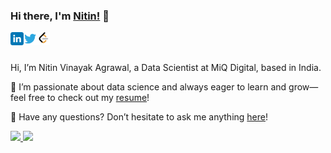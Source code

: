 
### Hi there, I'm [Nitin!](https://nitinvinayak.github.io) 👋


<a href="https://www.linkedin.com/in/nitinvinayak/">
  <img align="left" alt="Nitin Vinayak Agrawal | LinkedIn" width="21px" src="https://raw.githubusercontent.com/nitinvinayak/nitinvinayak/main/assets/linkedin.svg" />
</a>
<a href="https://twitter.com/nitinvnyk">
  <img align="left" alt="Nitin Vinayak Agrawal | Twitter" width="21px" src="https://raw.githubusercontent.com/nitinvinayak/nitinvinayak/main/assets/twitter.svg" />
</a>
<a href="https://leetcode.com/nitinvinayak/">
  <img align="left" alt="Nitin Vinayak Agrawal | Leetcode" width="21px" src="https://raw.githubusercontent.com/nitinvinayak/nitinvinayak/main/assets/leetcode.png" />
</a>

<br />
<br />

Hi, I’m Nitin Vinayak Agrawal, a Data Scientist at MiQ Digital, based in India.

👯 I’m passionate about data science and always eager to learn and grow—feel free to check out my [resume](https://drive.google.com/file/d/1hSOy1LnJhok-GS_KEXCrkNA_rtBrIr1J/view)!

💬 Have any questions? Don’t hesitate to ask me anything [here](https://github.com/nitinvinayak/nitinvinayak/issues)!


<a href="https://github.com/anuraghazra/github-readme-stats"> 
    <img  src="https://github-readme-stats.vercel.app/api?username=nitinvinayak&&show_icons=true"/>
  </a>

<a href="https://github.com/anuraghazra/github-readme-stats"> 
    <img  src="https://github-readme-stats.vercel.app/api/top-langs/?username=nitinvinayak&layout=compact&langs_count=10&hide=Cuda,Makefile,CMake">
  </a>

<!--
**nitinvinayak/nitinvinayak** is a ✨ _special_ ✨ repository because its `README.md` (this file) appears on your GitHub profile.

Here are some ideas to get you started:

- 🔭 I’m currently working on ...
- 🌱 I’m currently learning ...
- 👯 I’m looking to collaborate on ...
- 🤔 I’m looking for help with ...
- 💬 Ask me about ...
- 📫 How to reach me: ...
- 😄 Pronouns: ...
- ⚡ Fun fact: ...
-->
